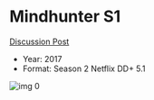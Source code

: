# Mindhunter S1

[Discussion Post](https://www.avsforum.com/threads/bass-eq-for-filtered-movies.2995212/post-58447722)

* Year: 2017
* Format: Season 2 Netflix DD+ 5.1

![img 0](https://i.imgur.com/Qakn5Bl.jpg)

